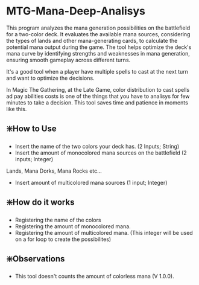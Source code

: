 # MTG-Mana-Deep-Analisys
This program analyzes the mana generation possibilities on the battlefield for a two-color deck. It evaluates the available mana sources, considering the types of lands and other mana-generating cards, to calculate the potential mana output during the game. The tool helps optimize the deck's mana curve by identifying strengths and weaknesses in mana generation, ensuring smooth gameplay across different turns.

It's a good tool when a player have multiple spells to cast at the next turn and want to optimize the decisions. 

In Magic The Gathering, at the Late Game, color distribution to cast spells ad pay abilities costs is one of the things that you have to analisys for few minutes to take a decision. This tool saves time and patience in moments like this.

## ❇️How to Use

- Insert the name of the two colors your deck has. (2 Inputs; String)
- Insert the amount of monocolored mana sources on the battlefield (2 inputs; Integer)

Lands, Mana Dorks, Mana Rocks etc...
- Insert amount of multicolored mana sources (1 input; Integer)

## ❇️How do it works

- Registering the name of the colors
- Registering the amount of monocolored mana.
- Registering the amount of multicolored mana. (This integer will be used on a for loop to create the possibilites)

## ❇️Observations

- This tool doesn't counts the amount of colorless mana (V 1.0.0).
